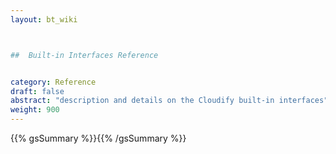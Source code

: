 ```yaml
---
layout: bt_wiki



##  Built-in Interfaces Reference


category: Reference
draft: false
abstract: "description and details on the Cloudify built-in interfaces"
weight: 900
---
```


{{% gsSummary %}}{{% /gsSummary %}}
